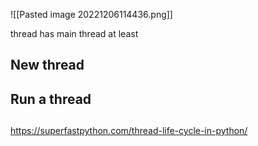 
![[Pasted image 20221206114436.png]]

thread has main thread at least

## New thread
## Run a thread

##

https://superfastpython.com/thread-life-cycle-in-python/